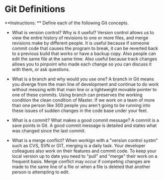 # Git Definitions

**Instructions: ** Define each of the following Git concepts.

* What is version control?  Why is it useful?
  Version control allows us to view the entire history of revisions to one or more files, and merge revisions make by different people.
  It is useful because if someone commit code that causes the program to break, it can be reverted back to a previous build that works or have a backup copy. Also people can edit the same file at the same time. Also useful because track changes allows you to pinpoint who made each change so you can discuss it with them, or ask questions.

* What is a branch and why would you use one?
  A branch in Git means you diverge from the main line of development and continue to do work without messing with that main line or a lightweight movable pointer to one of these commits.
  Using branch can preserves the working condition the clean condition of Master. If we work on a team of more than one person like 300 people you aren't going to be running into these issues of sudden changes in the code base under your feet.

* What is a commit? What makes a good commit message?
A commit is a save points in Git.
A good commit message is detailed and states what was changed since the last commit.

* What is a merge conflict?
When workign with a "version control systm" such as CVS, SVN or GIT, merging is a daily task. Your developer colleagues also work on their features and commit code. To keep your local version up to date you need to "pull" and "merge" their work on a frequent basis. Merge conflict may occur if competing changes are made to the same line of a file or when a file is deleted that another person is attempting to edit.